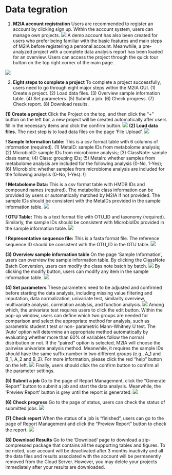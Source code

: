 # **Data tegration**


1. **M2IA account registration**
Users are recommended to register an account by clicking sign up. Within the account system, users can manage own projects.
![](../img/1.png)
A demo account has also been created for users who prefer being familiar with the basic features and main steps of M2IA before registering a personal account. Meanwhile, a pre- analyzed project with a complete data analysis report has been loaded for an overview. Users can access the project through the quick tour button on the top right corner of the main page.

![](../img/2.png)

2. **Eight steps to complete a project**
To complete a project successfully, users need to go through eight major steps within the M2IA GUI. (1) Create a project. (2) Load data files. (3) Overview sample information table. (4) Set parameters. (5) Submit a job. (6) Check progress. (7) Check report. (8) Download results.

**(1) Create a project**
Click the Project on the top, and then click the “+” button on the left bar, a new project will be created automatically after users fill in the necessary items and click the confirm button.
![](../img/3.png)
**(2) Load data files.**
The next step is to load data files on the page ‘File Upload’.
![](../img/4.png)

**! Sample Information table:**
This is a csv format table with 6 columns of information (required). (1) MetaID:
sample IDs from metabolome analysis; (2) MicrobioID: sample IDs from microbiome analysis; (3) ClassNote: sample class name; (4) Class: grouping IDs; (5) MetaIn: whether samples from metabolome analysis are included for the following analysis (0-No, 1-Yes); (6) MicrobioIn: whether samples from microbiome analysis are included for the following analysis (0-No, 1-Yes).
!][](../img/5.png)

**! Metabolome Data:**
This is a csv format table with HMDB IDs and compound names (required). The
metabolite class information can be provided by users or automatically matched by M2IA if not provided. The sample IDs should be consistent with the MetaIDs provided in the sample information table.
![](../img/6.png)

**! OTU Table:**
This is a text format file with OTU_ID and taxonomy (required). Similarly, the
sample IDs should be consistent with MicrobioIDs provided in the sample information table.
![](../img/7.png)

**! Representative sequence file:**
This is a fasta format file. The reference sequence ID should be consistent with the
OTU_ID in the OTU table.
![](../img/8.png)

**(3) Overview sample information table**
On the page ‘Sample Information’, users can overview the sample information table. By clicking the ClassNote Batch Conversion, users can modify the class note batch by batch.
![](../img/9.png)
By clicking the modify button, users can modify any item in the sample information table.
![](../img/10.png)

**(4) Set parameters**
These parameters need to be adjusted and confirmed before starting the data analysis, including missing value filtering and imputation, data normalization, univariate test, similarity overview, multivariate analysis, correlation analysis, and function analysis.
![](../img/11.png)
Among which, the univariate test requires users to click the edit button. Within the pop-up window, users can define which two groups are needed for comparison and select the appropriate method for analysis, such as parametric student t test or non- parametric Mann-Whitney U test. The ‘Auto’ option will determine an appropriate method automatically by evaluating whether more than 60% of variables follow the normal distribution or not. If the “paired” option is selected, M2IA will choose the pairwise univariate analysis method. Meanwhile, it requires the sample IDs should have the same suffix number in two different groups (e.g., A_1 and B_1, A_2 and B_2). For more information, please click the red “help” button on the left.
![](../img/12.png)
Finally, users should click the confirm button to confirm all the parameter settings.

**(5) Submit a job**
Go to the page of Report Management, click the “Generate Report” button to submit a job and start the data analysis. Meanwhile, the ‘Preview Report’ button is grey until the report is generated.
![](../img/13.png)

**(6) Check progress**
Go to the page of status, users can check the status of submitted jobs.
![](../img/14.png)

**(7) Check report**
When the status of a job is “finished”, users can go to the page of Report Management and click the “Preview Report” button to check the report.
![](../img/15.png)

**(8) Download Results**
Go to the ‘Download’ page to download a zip-compressed package that contains all the supporting tables and figures.
To be noted, user account will be deactivated after 3 months inactivity and all the data
files and results associated with the account will be permanently removed from the Cloud Server. However, you may delete your projects immediately after your results are
downloaded.
